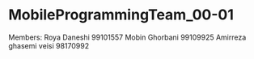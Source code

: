 # MobileProgrammingTeam_00-01
Members:
Roya Daneshi 99101557
Mobin Ghorbani 99109925
Amirreza ghasemi veisi 98170992
